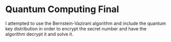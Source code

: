 # Quantum Computing Final
I attempted to use the Bernstein-Vazirani algorithm and include the quantum key distribution in order to encrypt the secret number and have the algorithm decrypt it and solve it.
